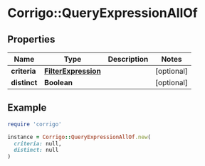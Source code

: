 # Corrigo::QueryExpressionAllOf

## Properties

| Name | Type | Description | Notes |
| ---- | ---- | ----------- | ----- |
| **criteria** | [**FilterExpression**](FilterExpression.md) |  | [optional] |
| **distinct** | **Boolean** |  | [optional] |

## Example

```ruby
require 'corrigo'

instance = Corrigo::QueryExpressionAllOf.new(
  criteria: null,
  distinct: null
)
```

